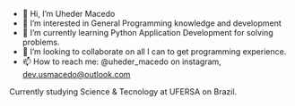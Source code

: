 - 👋 Hi, I’m Uheder Macedo
- 👀 I’m interested in General Programming knowledge and development
- 🌱 I’m currently learning Python Application Development for solving problems.
- 💞️ I’m looking to collaborate on all I can to get programming experience.
- 📫 How to reach me: @uheder_macedo on instagram, dev.usmacedo@outlook.com

Currently studying Science & Tecnology at UFERSA on Brazil.

<!---
uheder/uheder is a ✨ special ✨ repository because its `README.md` (this file) appears on your GitHub profile.
You can click the Preview link to take a look at your changes.
--->
